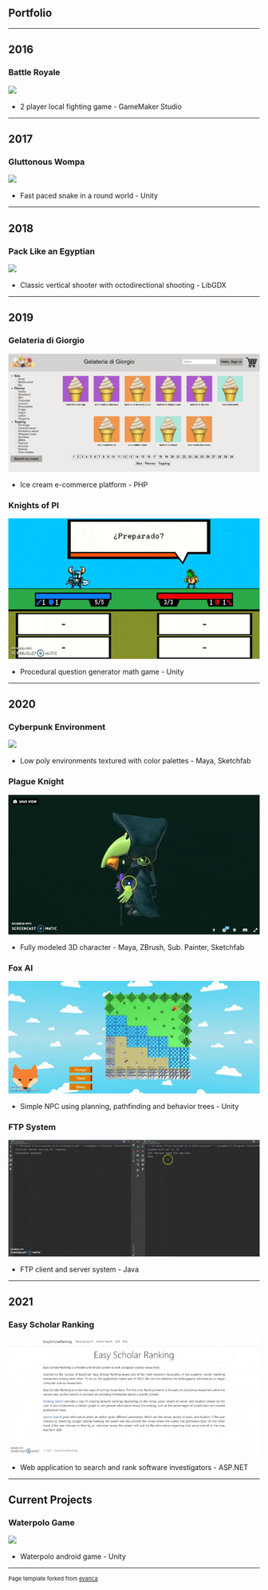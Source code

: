 ## Portfolio

---

## 2016
### Battle Royale

<img src="media/royale.gif"/>

- 2 player local fighting game - GameMaker Studio

---

## 2017
### Gluttonous Wompa

<img src="media/wompa.gif"/>

- Fast paced snake in a round world - Unity

---

## 2018
### Pack Like an Egyptian
<img src="media/egypt.gif"/>

- Classic vertical shooter with octodirectional shooting - LibGDX

---

## 2019
### Gelateria di Giorgio
<img src="images/gelateria.png"/>

- Ice cream e-commerce platform - PHP

### Knights of PI
<img src="media/KoP.gif"/>

- Procedural question generator math game - Unity

---

## 2020
### Cyberpunk Environment
<img src="media/bar.gif"/>

- Low poly environments textured with color palettes - Maya, Sketchfab

### Plague Knight
<img src="media/plague.gif"/>

- Fully modeled 3D character - Maya, ZBrush, Sub. Painter, Sketchfab

### Fox AI
<img src="media/fox.gif"/>

- Simple NPC using planning, pathfinding and behavior trees - Unity

### FTP System
<img src="media/ftp.gif"/>

- FTP client and server system - Java

---

## 2021
### Easy Scholar Ranking
<a href="https://easyscholarrankingusj.azurewebsites.net/"> <img src="media/esr.gif"/> </a>

- Web application to search and rank software investigators - ASP.NET

---

## Current Projects
### Waterpolo Game
<img src="media/waterpolo.gif"/>

- Waterpolo android game - Unity

---

<p style="font-size:11px">Page template forked from <a href="https://github.com/evanca/quick-portfolio">evanca</a></p>
<!-- Remove above link if you don't want to attibute -->
